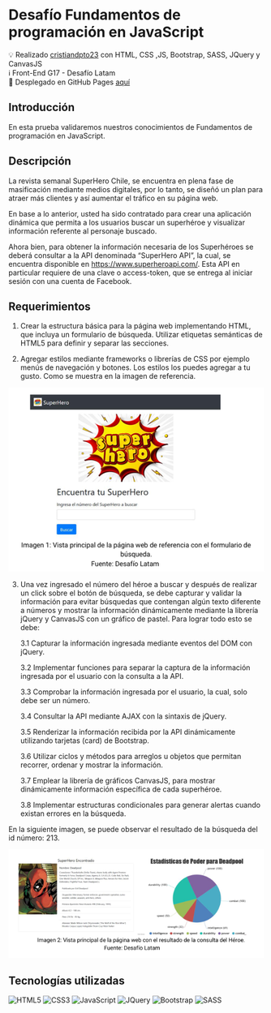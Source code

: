 # Desafío Fundamentos de programación en JavaScript

💡 Realizado [cristiandpto23](https://github.com/cristiandpto23) con HTML, CSS ,JS, Bootstrap, SASS, JQuery y CanvasJS<br>
ℹ Front-End G17 - Desafío Latam<br>
🔗 Desplegado en GitHub Pages [aquí](https://cristiandpto23.github.io/desafio-fundamentos-de-programacion-en-javascript/)

## Introducción
En esta prueba validaremos nuestros conocimientos de Fundamentos de programación en JavaScript.

## Descripción

La revista semanal SuperHero Chile, se encuentra en plena fase de masificación mediante medios digitales, por lo tanto, se diseñó un plan para atraer más clientes y así aumentar el tráfico en su página web.

En base a lo anterior, usted ha sido contratado para crear una aplicación dinámica que permita a los usuarios buscar un superhéroe y visualizar información referente al personaje  buscado.

Ahora bien, para obtener la información necesaria de los Superhéroes se deberá consultar a la API denominada “SuperHero API”, la cual, se encuentra disponible en https://www.superheroapi.com/. Esta API en particular requiere de una clave o access-token, que se entrega al iniciar sesión con una cuenta de Facebook. 

## Requerimientos

1. Crear la estructura básica para la página web implementando HTML, que incluya un formulario de búsqueda. Utilizar etiquetas semánticas de HTML5 para definir y separar las secciones.

2. Agregar estilos mediante frameworks o librerías de CSS por ejemplo menús de navegación y botones. Los estilos los puedes agregar a tu gusto. Como se muestra en la imagen de referencia.

![alt text](image.png)

3. Una vez ingresado el número del héroe a buscar y después de realizar un click sobre el botón de búsqueda, se debe capturar y validar la información para evitar búsquedas que contengan algún texto diferente a números y mostrar la información dinámicamente mediante la librería jQuery y CanvasJS con un gráfico de pastel. Para lograr todo esto se debe: 

    3.1 Capturar la información ingresada mediante eventos del DOM con jQuery.

    3.2 Implementar funciones para separar la captura de la información ingresada por el usuario con la consulta a la API.

    3.3 Comprobar la información ingresada por el usuario, la cual, solo debe ser un número. 

    3.4 Consultar la API mediante AJAX con la sintaxis de jQuery.

    3.5 Renderizar la información recibida por la API dinámicamente utilizando tarjetas (card) de Bootstrap.

    3.6 Utilizar ciclos y métodos para arreglos u objetos que permitan recorrer, ordenar y mostrar la información.

    3.7 Emplear la librería de gráficos CanvasJS, para mostrar dinámicamente información específica de cada superhéroe.

    3.8 Implementar estructuras condicionales para generar alertas cuando existan errores en la búsqueda.

En la siguiente imagen, se puede observar el resultado de la búsqueda del id número: 213. 

![alt text](image-1.png)

## Tecnologías utilizadas

![HTML5](https://img.shields.io/badge/HTML5-E34F26?style=for-the-badge&logo=html5&logoColor=white) ![CSS3](https://img.shields.io/badge/CSS3-1572B6?style=for-the-badge&logo=css3&logoColor=white) ![JavaScript](https://img.shields.io/badge/JavaScript-323330?style=for-the-badge&logo=javascript&logoColor=F7DF1E) ![JQuery](https://img.shields.io/badge/jQuery-0769AD?style=for-the-badge&logo=jquery&logoColor=white) ![Bootstrap](https://img.shields.io/badge/Bootstrap-563D7C?style=for-the-badge&logo=bootstrap&logoColor=white) ![SASS](https://img.shields.io/badge/Sass-CC6699?style=for-the-badge&logo=sass&logoColor=white)
